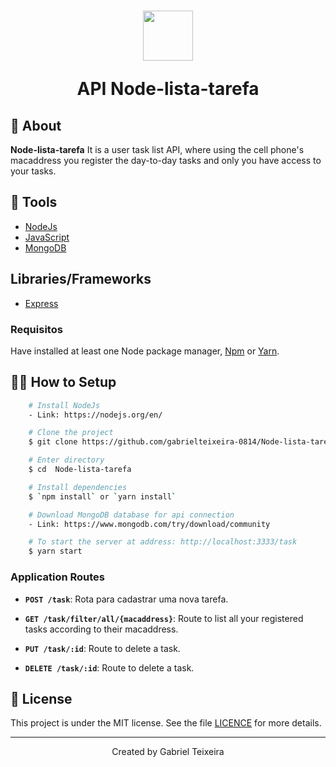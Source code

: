 <h1 align="center">
    <img height="80" src="https://img.icons8.com/material-rounded/96/000000/api-settings.png" />
    <p>API Node-lista-tarefa</p>
</h1>

## 🚨 About

**Node-lista-tarefa** It is a user task list API, where using the cell phone's macaddress you register the day-to-day tasks and only you have access to your tasks. 


## 🔨 Tools

- [NodeJs](https://nodejs.org/en/)
- [JavaScript]()
- [MongoDB](https://www.mongodb.com/try/download/community)

## Libraries/Frameworks

- [Express](https://expressjs.com/)

### Requisitos

Have installed at least one Node package manager, [Npm](https://nodejs.org/en/) or [Yarn](https://yarnpkg.com/).


## 👨‍💻 How to Setup

```bash
    # Install NodeJs
    - Link: https://nodejs.org/en/ 
```

```bash
    # Clone the project
    $ git clone https://github.com/gabrielteixeira-0814/Node-lista-tarefa.git  
```

```bash
    # Enter directory
    $ cd  Node-lista-tarefa
```

```bash
    # Install dependencies
    $ `npm install` or `yarn install`
```

```bash
    # Download MongoDB database for api connection
    - Link: https://www.mongodb.com/try/download/community
```

```bash
    # To start the server at address: http://localhost:3333/task
    $ yarn start
```

### Application Routes

- **`POST /task`**: Rota para cadastrar uma nova tarefa.

- **`GET /task/filter/all/{macaddress}`**: Route to list all your registered tasks according to their macaddress.

- **`PUT /task/:id`**: Route to delete a task.

- **`DELETE /task/:id`**: Route to delete a task.


## 📝 License

This project is under the MIT license. See the file <a href="https://github.com/gabrielteixeira-0814/Node-lista-tarefa/blob/main/LICENCE">LICENCE</a> for more details.

---

<p align="center">Created by Gabriel Teixeira</p>
